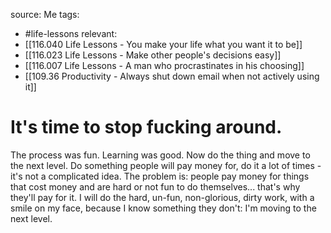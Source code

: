source: Me
tags:
- #life-lessons 
relevant:
- [[116.040 Life Lessons - You make your life what you want it to be]]
- [[116.023 Life Lessons - Make other people's decisions easy]]
- [[116.007 Life Lessons - A man who procrastinates in his choosing]]
- [[109.36 Productivity - Always shut down email when not actively using it]]

# It's time to stop fucking around.

The process was fun. Learning was good. Now do the thing and move to the next level. Do something people will pay money for, do it a lot of times - it's not a complicated idea. The problem is: people pay money for things that cost money and are hard or not fun to do themselves... that's why they'll pay for it. I will do the hard, un-fun, non-glorious, dirty work, with a smile on my face, because I know something they don't: I'm moving to the next level.
